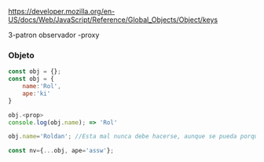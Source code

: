 https://developer.mozilla.org/en-US/docs/Web/JavaScript/Reference/Global_Objects/Object/keys

3-patron observador
-proxy



### Objeto

```js
const obj = {};
const obj = {
	name:'Rol',
	ape:'ki'
}

obj.<prop>
console.log(obj.name); => 'Rol'

obj.name='Roldan'; //Esta mal nunca debe hacerse, aunque se pueda porque esta mutando el objeto

const nv={...obj, ape='assw'};
```